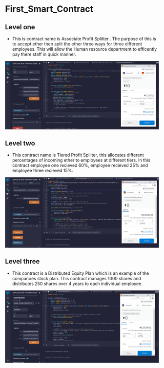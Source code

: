 # First_Smart_Contract

## Level one 

* This is contract name is Associate Profit Splitter.. The purpose of this is to accept ether then split the ether three ways for three different employees. This will allow the Human resource department to efficently pay there staff in quick manner. 

![Solidity1](Images/Solidity_1.png)


## Level two

* This contract name is Tiered Profit Spliiter, this allocates different percentages of incoming ether to employees at different tiers. In this contract employee one recieved 60%, employee recieved 25% and employee three recieved 15%. 

![Solidity1](Images/Solidity_2.png)


## Level three 

* This contract is a Distributed Equity Plan which is an example of the companoes stock plan. This contract manages 1000 shares and distributes 250 shares over 4 years to each individual employee.


![Solidity1](Images/Solidity_3.png)